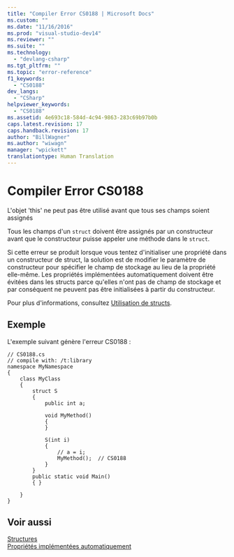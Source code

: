 ```yaml
---
title: "Compiler Error CS0188 | Microsoft Docs"
ms.custom: ""
ms.date: "11/16/2016"
ms.prod: "visual-studio-dev14"
ms.reviewer: ""
ms.suite: ""
ms.technology: 
  - "devlang-csharp"
ms.tgt_pltfrm: ""
ms.topic: "error-reference"
f1_keywords: 
  - "CS0188"
dev_langs: 
  - "CSharp"
helpviewer_keywords: 
  - "CS0188"
ms.assetid: 4e693c18-584d-4c94-9863-283c69b97b0b
caps.latest.revision: 17
caps.handback.revision: 17
author: "BillWagner"
ms.author: "wiwagn"
manager: "wpickett"
translationtype: Human Translation
---
```

# Compiler Error CS0188
L'objet 'this' ne peut pas être utilisé avant que tous ses champs soient assignés  
  
 Tous les champs d'un `struct` doivent être assignés par un constructeur avant que le constructeur puisse appeler une méthode dans le `struct`.  
  
 Si cette erreur se produit lorsque vous tentez d'initialiser une propriété dans un constructeur de struct, la solution est de modifier le paramètre de constructeur pour spécifier le champ de stockage au lieu de la propriété elle\-même.  Les propriétés implémentées automatiquement doivent être évitées dans les structs parce qu'elles n'ont pas de champ de stockage et par conséquent ne peuvent pas être initialisées à partir du constructeur.  
  
 Pour plus d'informations, consultez [Utilisation de structs](../../../csharp/programming-guide/classes-and-structs/using-structs.md).  
  
## Exemple  
 L'exemple suivant génère l'erreur CS0188 :  
  
```  
// CS0188.cs  
// compile with: /t:library  
namespace MyNamespace  
{  
    class MyClass  
    {  
        struct S  
        {  
            public int a;  
  
            void MyMethod()  
            {  
            }  
  
            S(int i)  
            {  
                // a = i;  
                MyMethod();  // CS0188  
            }  
        }  
        public static void Main()  
        { }  
  
    }  
}  
```  
  
## Voir aussi  
 [Structures](../../../csharp/programming-guide/classes-and-structs/structs.md)   
 [Propriétés implémentées automatiquement](../../../csharp/programming-guide/classes-and-structs/auto-implemented-properties.md)